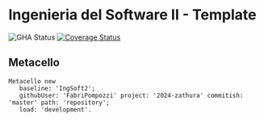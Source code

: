# Ingenieria del Software II - Template

![GHA Status](https://github.com/FabriPompozzi/2024-zathura/actions/workflows/GHA.yml/badge.svg)
[![Coverage Status](https://coveralls.io/repos/github/FabriPompozzi/2024-zathura/badge.svg)](https://coveralls.io/github/FabriPompozzi/2024-zathura)

## Metacello

```smalltalk
Metacello new
   baseline: 'IngSoft2';
   githubUser: 'FabriPompozzi' project: '2024-zathura' commitish: 'master' path: 'repository';
   load: 'development'.
```

